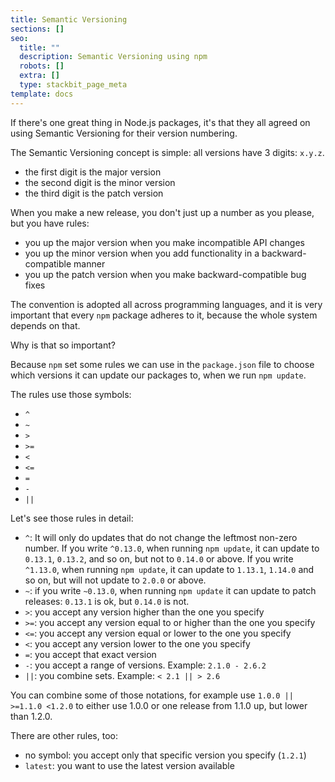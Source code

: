 ```yaml
---
title: Semantic Versioning
sections: []
seo:
  title: ""
  description: Semantic Versioning using npm
  robots: []
  extra: []
  type: stackbit_page_meta
template: docs
---
```


If there's one great thing in Node.js packages, it's that they all agreed on using Semantic Versioning for their version numbering.

The Semantic Versioning concept is simple: all versions have 3 digits: `x.y.z`.

- the first digit is the major version
- the second digit is the minor version
- the third digit is the patch version

When you make a new release, you don't just up a number as you please, but you have rules:

- you up the major version when you make incompatible API changes
- you up the minor version when you add functionality in a backward-compatible manner
- you up the patch version when you make backward-compatible bug fixes

The convention is adopted all across programming languages, and it is very important that every `npm` package adheres to it, because the whole system depends on that.

Why is that so important?

Because `npm` set some rules we can use in the `package.json` file to choose which versions it can update our packages to, when we run `npm update`.

The rules use those symbols:

- `^`
- `~`
- `>`
- `>=`
- `<`
- `<=`
- `=`
- `-`
- `||`

Let's see those rules in detail:

- `^`: It will only do updates that do not change the leftmost non-zero number. If you write `^0.13.0`, when running `npm update`, it can update to `0.13.1`, `0.13.2`, and so on, but not to `0.14.0` or above. If you write `^1.13.0`, when running `npm update`, it can update to `1.13.1`, `1.14.0` and so on, but will not update to `2.0.0` or above.
- `~`: if you write `~0.13.0`, when running `npm update` it can update to patch releases: `0.13.1` is ok, but `0.14.0` is not.
- `>`: you accept any version higher than the one you specify
- `>=`: you accept any version equal to or higher than the one you specify
- `<=`: you accept any version equal or lower to the one you specify
- `<`: you accept any version lower to the one you specify
- `=`: you accept that exact version
- `-`: you accept a range of versions. Example: `2.1.0 - 2.6.2`
- `||`: you combine sets. Example: `< 2.1 || > 2.6`

You can combine some of those notations, for example use `1.0.0 || >=1.1.0 <1.2.0` to either use 1.0.0 or one release from 1.1.0 up, but lower than 1.2.0.

There are other rules, too:

- no symbol: you accept only that specific version you specify (`1.2.1`)
- `latest`: you want to use the latest version available
